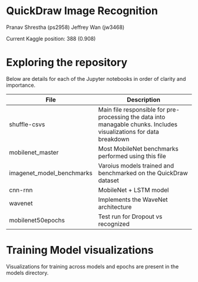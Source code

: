 # QuickDraw Image Recognition

Pranav Shrestha (ps2958)
Jeffrey Wan (jw3468)

Current Kaggle position: 388 (0.908)

# Exploring the repository

Below are details for each of the Jupyter notebooks in order of clarity and importance.

| File | Description |
| --- | --- |
| shuffle-csvs | Main file responsible for pre-processing the data into managable chunks. Includes visualizations for data breakdown |
| mobilenet_master | Most MobileNet benchmarks performed using this file |
| imagenet_model_benchmarks | Varoius models trained and benchmarked on the QuickDraw dataset |
| cnn-rnn | MobileNet + LSTM model|
| wavenet | Implements the WaveNet architecture |
| mobilenet50epochs | Test run for Dropout vs recognized |

# Training Model visualizations

Visualizations for training across models and epochs are present in the models directory.
